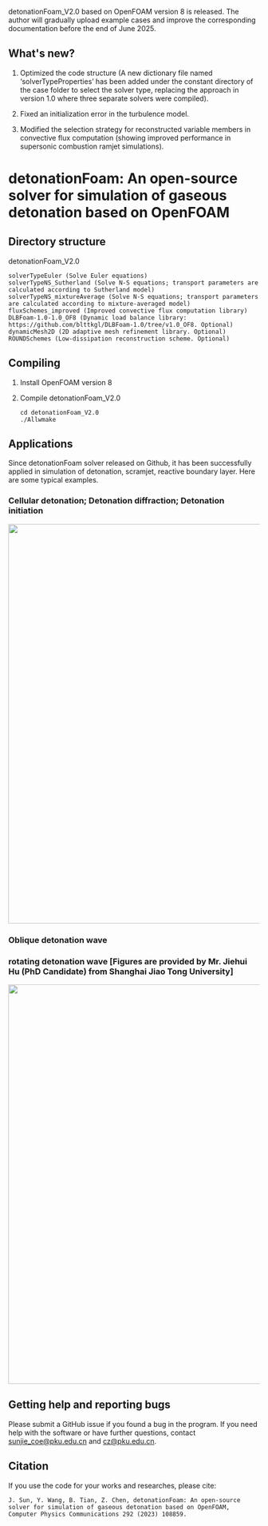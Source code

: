 detonationFoam_V2.0 based on OpenFOAM version 8 is released.
The author will gradually upload example cases and improve the corresponding documentation before the end of June 2025.
## What's new?
1. Optimized the code structure (A new dictionary file named ‘solverTypeProperties’ has been added under the constant directory of the case folder to select the solver type, replacing the approach in version 1.0 where three separate solvers were compiled).

3. Fixed an initialization error in the turbulence model.

4. Modified the selection strategy for reconstructed variable members in convective flux computation (showing improved performance in supersonic combustion ramjet simulations).

# detonationFoam: An open-source solver for simulation of gaseous detonation based on OpenFOAM

## Directory structure
detonationFoam_V2.0
   ```
   solverTypeEuler (Solve Euler equations)
   solverTypeNS_Sutherland (Solve N-S equations; transport parameters are calculated according to Sutherland model)
   solverTypeNS_mixtureAverage (Solve N-S equations; transport parameters are calculated according to mixture-averaged model)
   fluxSchemes_improved (Improved convective flux computation library)
   DLBFoam-1.0-1.0_OF8 (Dynamic load balance library: https://github.com/blttkgl/DLBFoam-1.0/tree/v1.0_OF8. Optional)
   dynamicMesh2D (2D adaptive mesh refinement library. Optional)
   ROUNDSchemes (Low-dissipation reconstruction scheme. Optional)
   ```
## Compiling 
1. Install OpenFOAM version 8

2. Compile detonationFoam_V2.0
   ```
   cd detonationFoam_V2.0
   ./Allwmake
   ```
## Applications
Since detonationFoam solver released on Github, it has been successfully applied in simulation of detonation, scramjet, reactive boundary layer. Here are some typical examples.

### Cellular detonation; Detonation diffraction; Detonation initiation
<img src="https://github.com/user-attachments/assets/4c108588-557f-4889-92ba-9e2cb25341a2" width="800"/>

### Oblique detonation wave

### rotating detonation wave [Figures are provided by Mr. Jiehui Hu (PhD Candidate) from Shanghai Jiao Tong University]
<img src="https://github.com/user-attachments/assets/f3b67ade-9abe-4dff-ac4c-36bcef51530a" width="800"/>

## Getting help and reporting bugs
Please submit a GitHub issue if you found a bug in the program. If you need help with the software or have further questions, contact sunjie_coe@pku.edu.cn and cz@pku.edu.cn.

##  Citation
If you use the code for your works and researches, please cite: 

   ```
   J. Sun, Y. Wang, B. Tian, Z. Chen, detonationFoam: An open-source solver for simulation of gaseous detonation based on OpenFOAM, Computer Physics Communications 292 (2023) 108859.
   ```
